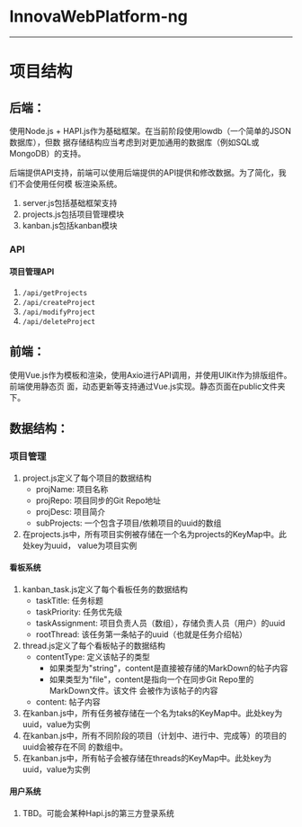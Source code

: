 # InnovaWebPlatform-ng
---

# 项目结构

## 后端：

使用Node.js + HAPI.js作为基础框架。在当前阶段使用lowdb（一个简单的JSON数据库），但数
据存储结构应当考虑到对更加通用的数据库（例如SQL或MongoDB）的支持。

后端提供API支持，前端可以使用后端提供的API提供和修改数据。为了简化，我们不会使用任何模
板渲染系统。

1. server.js包括基础框架支持
2. projects.js包括项目管理模块
3. kanban.js包括kanban模块

### API

#### 项目管理API
1. `/api/getProjects`
2. `/api/createProject`
3. `/api/modifyProject`
4. `/api/deleteProject`

## 前端：

使用Vue.js作为模板和渲染，使用Axio进行API调用，并使用UIKit作为排版组件。前端使用静态页
面，动态更新等支持通过Vue.js实现。静态页面在public文件夹下。

## 数据结构：

### 项目管理
1. project.js定义了每个项目的数据结构
    - projName: 项目名称
    - projRepo: 项目同步的Git Repo地址
    - projDesc: 项目简介
    - subProjects: 一个包含子项目/依赖项目的uuid的数组
2. 在projects.js中，所有项目实例被存储在一个名为projects的KeyMap中。此处key为uuid，
value为项目实例

#### 看板系统
1. kanban_task.js定义了每个看板任务的数据结构
    - taskTitle: 任务标题
    - taskPriority: 任务优先级
    - taskAssignment: 项目负责人员（数组），存储负责人员（用户）的uuid
    - rootThread: 该任务第一条帖子的uuid（也就是任务介绍帖）
2. thread.js定义了每个看板帖子的数据结构
    - contentType: 定义该帖子的类型
        - 如果类型为"string"，content是直接被存储的MarkDown的帖子内容
        - 如果类型为"file"，content是指向一个在同步Git Repo里的MarkDown文件。该文件
        会被作为该帖子的内容
    - content: 帖子内容
3. 在kanban.js中，所有任务被存储在一个名为taks的KeyMap中。此处key为uuid，value为实例
4. 在kanban.js中，所有不同阶段的项目（计划中、进行中、完成等）的项目的uuid会被存在不同
的数组中。
4. 在kanban.js中，所有帖子会被存储在threads的KeyMap中。此处key为uuid，value为实例

#### 用户系统
1. TBD。可能会某种Hapi.js的第三方登录系统
